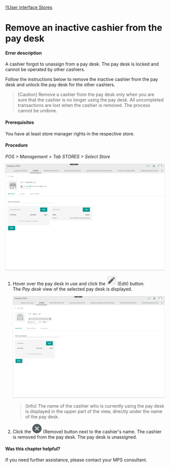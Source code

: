 [!!User interface Stores](../UserInterface/02b_Stores.md)

# Remove an inactive cashier from the pay desk

#### Error description

A cashier forgot to unassign from a pay desk. The pay desk is locked and cannot be operated by other cashiers.

Follow the instructions below to remove the inactive cashier from the pay desk and unlock the pay desk for the other cashiers.

> [Caution] Remove a cashier from the pay desk only when you are sure that the cashier is no longer using the pay desk. All uncompleted transactions are lost when the cashier is removed. The process cannot be undone.

#### Prerequisites

You have at least store manager rights in the respective store.

#### Procedure

*POS > Management > Tab STORES > Select Store*

![Pay Desk Used](../../Assets/Screenshots/POS/Management/Stores/Store/PayDeskUsed.png "[Pay Desk Used]")

1. Hover over the pay desk in use and click the ![Edit](../../Assets/Icons/Edit02.png "[Edit]") (Edit) button.   
    The *Pay desk* view of the selected pay desk is displayed.

    ![Remove Cashier](../../Assets/Screenshots/POS/Management/Stores/PayDesk/RemoveCashier.png "[Remove Cashier]")

    > [Info] The name of the cashier who is currently using the pay desk is displayed in the upper part of the view, directly under the name of the pay desk.

2. Click the ![Remove](../../Assets/Icons/Cross03.png "[Remove]") (Remove) button next to the cashier's name.
    The cashier is removed from the pay desk. The pay desk is unassigned.



#### Was this chapter helpful?

If you need further assistance, please contact your MPS consultant.

